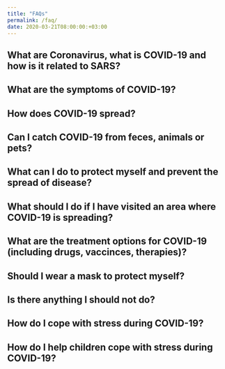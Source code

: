 ```yaml
---
title: "FAQs"
permalink: /faq/
date: 2020-03-21T08:00:00:+03:00
---
```


## What are Coronavirus, what is COVID-19 and how is it related to SARS?

## What are the symptoms of COVID-19?

## How does COVID-19 spread?

## Can I catch COVID-19 from feces, animals or pets?

## What can I do to protect myself and prevent the spread of disease?

## What should I do if I have visited an area where COVID-19 is spreading?

## What are the treatment options for COVID-19 (including drugs, vaccinces, therapies)?

## Should I wear a mask to protect myself?

## Is there anything I should not do?

## How do I cope with stress during COVID-19?

## How do I help children cope with stress during COVID-19?
